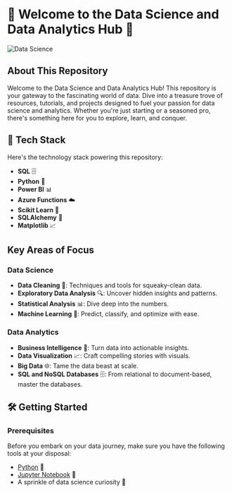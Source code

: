 # 🎉 Welcome to the Data Science and Data Analytics Hub 🎉

![Data Science](https://via.placeholder.com/1200x400.png?text=Data+Science+and+Analytics)

## About This Repository

Welcome to the Data Science and Data Analytics Hub! This repository is your gateway to the fascinating world of data. Dive into a treasure trove of resources, tutorials, and projects designed to fuel your passion for data science and analytics. Whether you're just starting or a seasoned pro, there's something here for you to explore, learn, and conquer.

## 🚀 Tech Stack

Here's the technology stack powering this repository:

- **SQL** 🗄️
- **Python** 🐍
- **Power BI** 📊
- **Azure Functions** ☁️
- **Scikit Learn** 🤖
- **SQLAlchemy** 🧩
- **Matplotlib** 📈

## Key Areas of Focus

### Data Science
- **Data Cleaning** 🧼: Techniques and tools for squeaky-clean data.
- **Exploratory Data Analysis** 🔍: Uncover hidden insights and patterns.
- **Statistical Analysis** 📊: Dive deep into the numbers.
- **Machine Learning** 🤖: Predict, classify, and optimize with ease.

### Data Analytics
- **Business Intelligence** 💼: Turn data into actionable insights.
- **Data Visualization** 📈: Craft compelling stories with visuals.
- **Big Data** 🌐: Tame the data beast at scale.
- **SQL and NoSQL Databases** 🗄️: From relational to document-based, master the databases.

## 🛠️ Getting Started

### Prerequisites
Before you embark on your data journey, make sure you have the following tools at your disposal:
- [Python](https://www.python.org/downloads/) 🐍
- [Jupyter Notebook](https://jupyter.org/install) 📓
- A sprinkle of data science curiosity 📘


